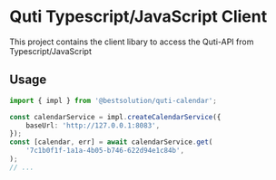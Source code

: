 # Quti Typescript/JavaScript Client

This project contains the client libary to access the Quti-API from Typescript/JavaScript

## Usage

```typescript
import { impl } from '@bestsolution/quti-calendar';

const calendarService = impl.createCalendarService({
	baseUrl: 'http://127.0.0.1:8083',
});
const [calendar, err] = await calendarService.get(
	'7c1b0f1f-1a1a-4b05-b746-622d94e1c84b',
);
// ...
```
